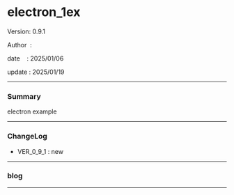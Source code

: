 ﻿# electron_1ex

 Version: 0.9.1

 Author  :

 date    : 2025/01/06

 update  : 2025/01/19

***
### Summary

electron example

***
### ChangeLog
* VER_0_9_1 : new

***
### blog 


***

